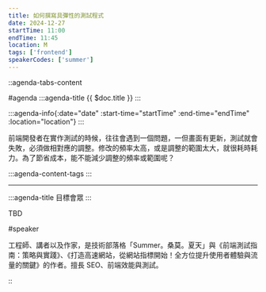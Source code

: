 ```yaml
---
title: 如何撰寫具彈性的測試程式
date: 2024-12-27
startTime: 11:00
endTime: 11:45
location: M
tags: ['frontend']
speakerCodes: ['summer']
---
```


::agenda-tabs-content
<!--議程資訊-->
#agenda
:::agenda-title
{{ $doc.title }}
:::

:::agenda-info{:date="date" :start-time="startTime" :end-time="endTime" :location="location"}
:::

<!--議程資訊(內容)-->
前端開發者在實作測試的時候，往往會遇到一個問題，一但畫面有更新，測試就會失敗，必須做相對應的調整。修改的頻率太高，或是調整的範圍太大，就很耗時耗力。為了節省成本，能不能減少調整的頻率或範圍呢？

:::agenda-content-tags
:::

---

:::agenda-title
目標會眾
:::

<!--目標會眾(內容)-->
TBD

<!--講者介紹-->
#speaker
<!--講者介紹(內容)-->
工程師、講者以及作家，是技術部落格「Summer。桑莫。夏天」與《前端測試指南：策略與實踐》、《打造高速網站，從網站指標開始！全方位提升使用者體驗與流量的關鍵》的作者。擅長 SEO、前端效能與測試。

::
